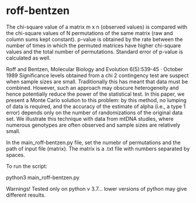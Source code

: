 # roff-bentzen

The chi-square value of a matrix m x n (observed values) is compared with the chi-square values of N permutations of the same matrix (raw and column sums kept constant). p-value is obtained by the rate between the number of times in which the permuted matrices have higher chi-square values and the total number of permutations. Standard error of p-value is calculated as well.

Roff and Bentzen, Molecular Biology and Evolution 6(5):539-45 · October 1989
Significance levels obtained from a chi 2 contingency test are suspect when sample sizes are small. Traditionally this has meant that data must be combined. However, such an approach may obscure heterogeneity and hence potentially reduce the power of the statistical test. In this paper, we present a Monte Carlo solution to this problem: by this method, no lumping of data is required, and the accuracy of the estimate of alpha (i.e., a type 1 error) depends only on the number of randomizations of the original data set. We illustrate this technique with data from mtDNA studies, where numerous genotypes are often observed and sample sizes are relatively small.

In the main_roff-bentzen.py file, set the numebr of permutations and the path of input file (matrix).
The matrix is a .txt file with numbers separated by spaces.

To run the script:

python3 main_roff-bentzen.py

Warnings! Tested only on python v 3.7... lower versions of python may give different results.
